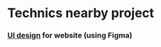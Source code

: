 # Technics nearby project

### [UI design](https://www.figma.com/file/TTqshqneTntsBTptz75Xbe/Technics-Nearby?node-id=0%3A1) for website (using Figma)
